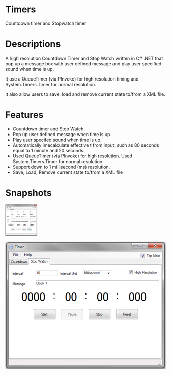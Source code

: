 Timers
======

Countdown timer and Stopwatch timer


# Descriptions

A high resolution Countdown Timer and Stop Watch written in C# .NET that pop up a message box with user defined message and play user specified sound when time is up.

It use a QueueTimer (via PInvoke) for high resolution timing and System.Timers.Timer for normal resolution.

It also allow users to save, load and remove current state to/from a XML file.


# Features

* Countdown timer and Stop Watch.
* Pop up user defined message when time is up.
* Play user specifed sound when time is up.
* Automatically imecalculate effective t from input, such as 80 seconds equal to 1 minute and 20 seconds.
* Used QueueTimer (via PInvoke) for high resolution. Used System.Timers.Timer for normal resolution.
* Support down to 1 millisecond (ms) resolution.
* Save, Load, Remove current state to/from a XML file


# Snapshots

<img src="/Snapshots/CountdownTimer.png" title="Countdown Timer" alt="Countdown Timer" style="width:100px;height:100px">

![Alt Countdown Timer](/Snapshots/StopwatchTimer.png "Stopwatch Timer")
